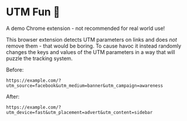 # UTM Fun 🎲

A demo Chrome extension - not recommended for real world use!

This browser extension detects UTM parameters on links and does _not_ remove them - that would be boring.
To cause havoc it instead randomly changes the keys and values of the UTM parameters in a way that will puzzle the tracking system.

Before:

```
https://example.com/?utm_source=facebook&utm_medium=banner&utm_campaign=awareness
```

After:

```
https://example.com/?utm_device=fast&utm_placement=advert&utm_content=sidebar
```
